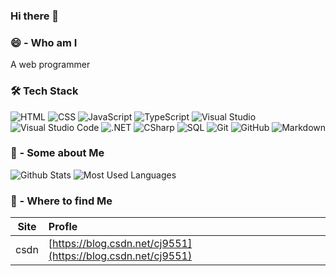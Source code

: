 ### Hi there 👋


### 😄 - Who am I

A web programmer

### 🛠 Tech Stack

![HTML](https://img.shields.io/badge/-HTML-05122A?style=flat&logo=HTML5)
![CSS](https://img.shields.io/badge/-CSS-05122A?style=flat&logo=CSS3&logoColor=1572B6)
![JavaScript](https://img.shields.io/badge/-JavaScript-05122A?style=flat&logo=javascript)
![TypeScript](https://img.shields.io/npm/types/typescript)
![Visual Studio](https://img.shields.io/badge/-Visual%20Studio-05122A?style=flat&logo=visual-studio&logoColor=AB75E9)
![Visual Studio Code](https://img.shields.io/badge/-Visual%20Studio%20Code-05122A?style=flat&logo=visual-studio-code&logoColor=007ACC)
![.NET](https://img.shields.io/badge/-.NET-05122A?style=flat&logo=.NET)
![CSharp](https://img.shields.io/badge/-CSharp-05122A?style=flat&logo=c#)
![SQL](https://img.shields.io/badge/-SQL-05122A?style=flat&logo=mysql)
![Git](https://img.shields.io/badge/-Git-05122A?style=flat&logo=git)
![GitHub](https://img.shields.io/badge/-GitHub-05122A?style=flat&logo=github)
![Markdown](https://img.shields.io/badge/-Markdown-05122A?style=flat&logo=markdown)

### 💬 - Some about Me

![Github Stats](https://github-readme-stats.vercel.app/api?username=danvic712&show_icons=true&count_private=true)
![Most Used Languages](https://github-readme-stats.vercel.app/api/top-langs/?username=danvic712&layout=compact)

### 🌱 - Where to find Me

|   Site   | Profle                                                      |
| :------: | :------------------------------------------------------------ |
|  csdn  | [https://blog.csdn.net/cj9551](https://blog.csdn.net/cj9551) |


